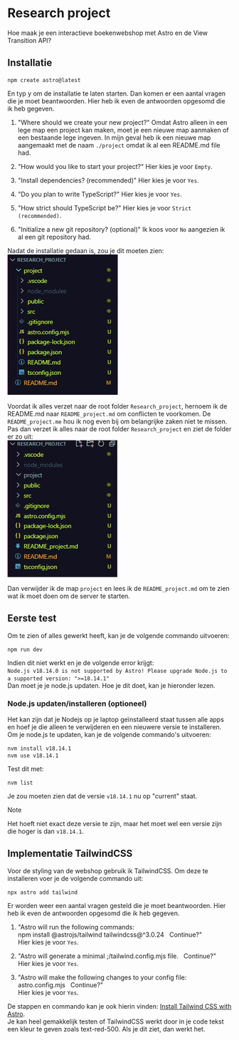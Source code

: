 # Research project

Hoe maak je een interactieve boekenwebshop met Astro en de View Transition API?

## Installatie

```
npm create astro@latest
```

En typ y om de installatie te laten starten. Dan komen er een aantal vragen die je moet beantwoorden. Hier heb ik even de antwoorden opgesomd die ik heb gegeven.

1. "Where should we create your new project?" Omdat Astro alleen in een lege map een project kan maken, moet je een nieuwe map aanmaken of een bestaande lege ingeven. In mijn geval heb ik een nieuwe map aangemaakt met de naam `./project` omdat ik al een README.md file had.

2. "How would you like to start your project?" Hier kies je voor `Empty`.

3. "Install dependencies? (recommended)" Hier kies je voor `Yes`.

4. "Do you plan to write TypeScript?" Hier kies je voor `Yes`.

5. "How strict should TypeScript be?" Hier kies je voor `Strict (recommended)`.

6. "Initialize a new git repository? (optional)" Ik koos voor `No` aangezien ik al een git repository had.

Nadat de installatie gedaan is, zou je dit moeten zien: </br>
![folder na installatie](./photo/folder_bij_installatie.jpg)

Voordat ik alles verzet naar de root folder `Research_project`, hernoem ik de README.md naar `README_project.md` om conflicten te voorkomen. De `README_project.me` hou ik nog even bij om belangrijke zaken niet te missen. Pas dan verzet ik alles naar de root folder `Research_project` en ziet de folder er zo uit: </br>
![folder na het verzetten van files naar rootmap](./photo/folder_na_verzetten_van_files.jpg)

Dan verwijder ik de map `project` en lees ik de `README_project.md` om te zien wat ik moet doen om de server te starten.

## Eerste test

Om te zien of alles gewerkt heeft, kan je de volgende commando uitvoeren:

```
npm run dev
```

Indien dit niet werkt en je de volgende error krijgt: </br>
`Node.js v18.14.0 is not supported by Astro!
Please upgrade Node.js to a supported version: ">=18.14.1"`</br>
Dan moet je je node.js updaten. Hoe je dit doet, kan je hieronder lezen.

### Node.js updaten/installeren (optioneel)

Het kan zijn dat je Nodejs op je laptop geïnstalleerd staat tussen alle apps
en hoef je die alleen te verwijderen en een nieuwere versie te installeren.
Om je node.js te updaten, kan je de volgende commando's uitvoeren:

```
nvm install v18.14.1
nvm use v18.14.1
```

Test dit met:

```
nvm list
```

Je zou moeten zien dat de versie `v18.14.1` nu op "current" staat. </br>

> [!NOTE]
> Het hoeft niet exact deze versie te zijn, maar het moet wel een versie zijn die hoger is dan `v18.14.1`.

## Implementatie TailwindCSS

Voor de styling van de webshop gebruik ik TailwindCSS. Om deze te installeren voer je de volgende commando uit:

```
npx astro add tailwind
```

Er worden weer een aantal vragen gesteld die je moet beantwoorden. Hier heb ik even de antwoorden opgesomd die ik heb gegeven.

1. "Astro will run the following commands: <br/>
   npm install @astrojs/tailwind tailwindcss@^3.0.24 &nbsp; Continue?"<br/>
   Hier kies je voor `Yes`.

2. "Astro will generate a minimal ;/tailwind.config.mjs file. &nbsp; Continue?" <br/>
   Hier kies je voor `Yes`.

3. "Astro will make the following changes to your config file: astro.config.mjs
   &nbsp; Continue?" <br/>
   Hier kies je voor `Yes`.

De stappen en commando kan je ook hierin vinden: [Install Tailwind CSS with Astro](https://tailwindcss.com/docs/guides/astro).<br/>
Je kan heel gemakkelijk testen of TailwindCSS werkt door in je code tekst een kleur te geven zoals text-red-500. Als je dit ziet, dan werkt het.
